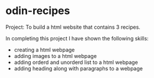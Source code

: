 # odin-recipes
Project: To build a html website that contains 3 recipes.

In completing this project I have shown the following skills:
- creating a html webpage
- adding images to a html webpage
- adding orderd and unorderd list to a html webpage 
- adding heading along with paragraphs to a webpage

